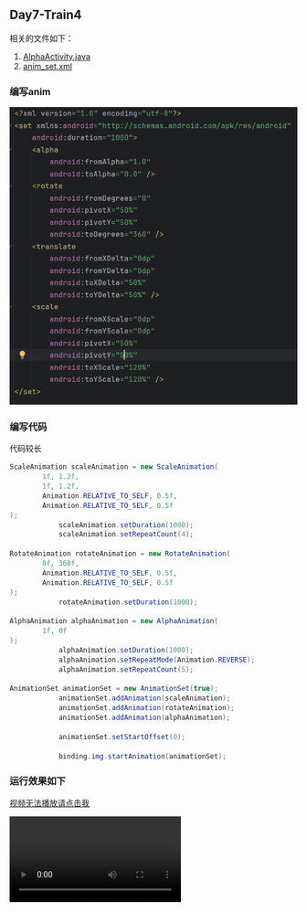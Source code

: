 ## Day7-Train4

相关的文件如下：
1. [AlphaActivity.java](app/src/main/java/fan/akua/day7/activities/AlphaActivity.java)
2. [anim_set.xml](app/src/main/res/anim/anim_set.xml)

### 编写anim

![anim](vx_images/591412325014074.png)

### 编写代码

代码较长
```java
ScaleAnimation scaleAnimation = new ScaleAnimation(
        1f, 1.2f,
        1f, 1.2f,
        Animation.RELATIVE_TO_SELF, 0.5f,
        Animation.RELATIVE_TO_SELF, 0.5f
);
            scaleAnimation.setDuration(1000);
            scaleAnimation.setRepeatCount(4);

RotateAnimation rotateAnimation = new RotateAnimation(
        0f, 360f,
        Animation.RELATIVE_TO_SELF, 0.5f,
        Animation.RELATIVE_TO_SELF, 0.5f
);
            rotateAnimation.setDuration(1000);

AlphaAnimation alphaAnimation = new AlphaAnimation(
        1f, 0f
);
            alphaAnimation.setDuration(1000);
            alphaAnimation.setRepeatMode(Animation.REVERSE);
            alphaAnimation.setRepeatCount(5);

AnimationSet animationSet = new AnimationSet(true);
            animationSet.addAnimation(scaleAnimation);
            animationSet.addAnimation(rotateAnimation);
            animationSet.addAnimation(alphaAnimation);

            animationSet.setStartOffset(0);

            binding.img.startAnimation(animationSet);
```

### 运行效果如下

[视频无法播放请点击我](vx_images/Screen_recording_20240825_111252.mp4)

<div>
    <video src="vx_images/Screen_recording_20240825_111252.mp4"></video>
</div>
